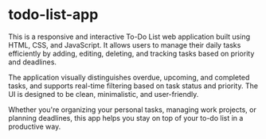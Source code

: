 # todo-list-app

This is a responsive and interactive To-Do List web application built using HTML, CSS, and JavaScript. It allows users to manage their daily tasks efficiently by adding, editing, deleting, and tracking tasks based on priority and deadlines.

The application visually distinguishes overdue, upcoming, and completed tasks, and supports real-time filtering based on task status and priority. The UI is designed to be clean, minimalistic, and user-friendly.

Whether you're organizing your personal tasks, managing work projects, or planning deadlines, this app helps you stay on top of your to-do list in a productive way.

